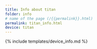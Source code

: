 ```yaml
---
title: Info about titan
folder: info
# name of the page (/{{permalink}}.html)
permalink: titan_info.html
device: titan
---
```

{% include templates/device_info.md %}
